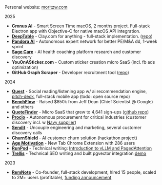 Personal website: [moritzw.com](https://moritzw.com)

2025
- [**Cronus AI**](https://cronushq.com/) - Smart Screen Time macOS, 2 months project. Full-stack Electron app with Objective-C for native macOS API integration.
- [**DeepTable**](https://deeptable.app/) - Clay.com for anything - full-stack implementation. ([repo](https://github.com/moritzWa/deeptable))
- [**Pandora AI**](https://www.pandoraexperts.com/) - Autonomous expert network for better PE/M&A dd, 1-week sprint
- [**Sage Care**](https://www.notion.so/Portfolio-25bcfe54e110807caa4fe1218fddda0b?pvs=21) - AI health coaching platform research and customer discovery
- **YouOnASticker.com** - Custom sticker creation micro SaaS (incl. fb ads optimization)
- **GitHub Graph Scraper** - Developer recruitment tool ([repo](https://github.com/moritzWa/github-scraper-scripts))

2024
- [**Quest**](https://www.getquest.co/) - Social reading/listening app w/ ai recommendation engine, [pitch-deck](https://pitch.com/v/quest-rci4ih), full-stack mobile app (todo: open source repo)
- [**BenchFlow**](http://benchflow.ai/) - Raised $850k from Jeff Dean (Chief Scientist @ Google) and others
- [**QuoteFinder**](https://quotefinder.co/) - Micro SaaS that grew to 4,641 sign-ups ([github repo](https://github.com/moritzWa/ai-quote-finder))
- [**Procio**](https://www.procio.ai/) - Autonomous procurement for critical industries (customer discovery incl. w [Navy supplier](https://advancedacousticconcepts.com))
- [**Sendit**](https://www.senditai.co/) - Uncouple engineering and marketing, several customer discovery calls
- [**ChurnShield**](https://pitch.com/v/churnshield-babtj8) - AI customer churn solution (hackathon project)
- [**Age Motivation**](https://chromewebstore.google.com/detail/febbcejjonlekadhjeldcljckdibjobk) - New Tab Chrome Extension with 286 users
- [**RunPod**](https://runpod.io) - Technical writing: [Introduction to vLLM and PagedAttention](https://www.runpod.io/blog/introduction-to-vllm-and-pagedattention)
- [**Trellis**](https://runtrellis.com) - Technical SEO writing and built pgvector integration [demo](https://github.com/moritzWa/trellis-pgvector-demo)

2023
- [**RemNote**](http://remnote.com) - Co-founder, full-stack development, hired 15 people, scaled to 2M+ users (profitable), [funding announcement](https://www.generalcatalyst.com/stories/why-general-catalyst-invested-in-remnote)
